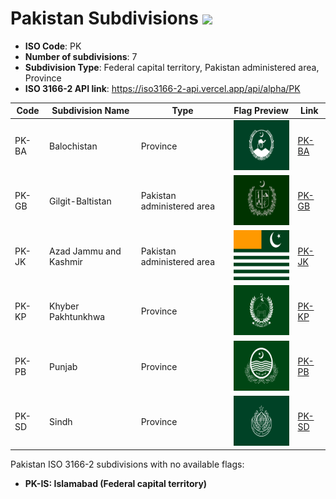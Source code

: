 # Pakistan Subdivisions ![](https://flagcdn.com/h40/pk.png)

- **ISO Code**: PK
- **Number of subdivisions**: 7
- **Subdivision Type**: Federal capital territory, Pakistan administered area, Province
- **ISO 3166-2 API link**: https://iso3166-2-api.vercel.app/api/alpha/PK

| Code  | Subdivision Name         | Type | Flag Preview | Link |
|-------|--------------------------|--------------| -------------- |----------|
| PK-BA | Balochistan | Province | <img src='https://raw.githubusercontent.com/amckenna41/iso3166-flag-icons/main/iso3166-2-icons/PK/PK-BA.svg' height='80'> | [PK-BA](https://github.com/amckenna41/iso3166-flag-icons/blob/main/iso3166-2-icons/PK/PK-BA.svg) |
| PK-GB | Gilgit-Baltistan | Pakistan administered area | <img src='https://raw.githubusercontent.com/amckenna41/iso3166-flag-icons/main/iso3166-2-icons/PK/PK-GB.svg' height='80'> | [PK-GB](https://github.com/amckenna41/iso3166-flag-icons/blob/main/iso3166-2-icons/PK/PK-GB.svg) |
| PK-JK | Azad Jammu and Kashmir | Pakistan administered area | <img src='https://raw.githubusercontent.com/amckenna41/iso3166-flag-icons/main/iso3166-2-icons/PK/PK-JK.svg' height='80'> | [PK-JK](https://github.com/amckenna41/iso3166-flag-icons/blob/main/iso3166-2-icons/PK/PK-JK.svg) |
| PK-KP | Khyber Pakhtunkhwa | Province | <img src='https://raw.githubusercontent.com/amckenna41/iso3166-flag-icons/main/iso3166-2-icons/PK/PK-KP.svg' height='80'> | [PK-KP](https://github.com/amckenna41/iso3166-flag-icons/blob/main/iso3166-2-icons/PK/PK-KP.svg) |
| PK-PB | Punjab | Province | <img src='https://raw.githubusercontent.com/amckenna41/iso3166-flag-icons/main/iso3166-2-icons/PK/PK-PB.svg' height='80'> | [PK-PB](https://github.com/amckenna41/iso3166-flag-icons/blob/main/iso3166-2-icons/PK/PK-PB.svg) |
| PK-SD | Sindh | Province | <img src='https://raw.githubusercontent.com/amckenna41/iso3166-flag-icons/main/iso3166-2-icons/PK/PK-SD.svg' height='80'> | [PK-SD](https://github.com/amckenna41/iso3166-flag-icons/blob/main/iso3166-2-icons/PK/PK-SD.svg) |

Pakistan ISO 3166-2 subdivisions with no available flags:

* **PK-IS: Islamabad (Federal capital territory)**